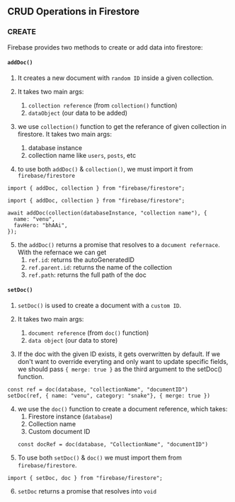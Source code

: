 ## CRUD Operations in Firestore

### CREATE
Firebase provides two methods to create or add data into firestore:

#### `addDoc()`
1. It creates a new document with `random ID` inside a given collection.

2. It takes two main args:
    1. `collection reference` (from `collection()` function)
    2. `dataObject` (our data to be added)

3. we use `collection()` function to get the referance of given collection in firestore. It takes two main args: 
    1. database instance
    2. collection name like `users`, `posts`, etc

4. to use both `addDoc()` & `collection()`, we must import it from `firebase/firestore`
```JS
import { addDoc, collection } from "firebase/firestore";
```

```JS
import { addDoc, collection } from "firebase/firestore";

await addDoc(collection(databaseInstance, "collection name"), {
  name: "venu",
  favHero: "bhAAi",
});

```
5. the `addDoc()` returns a promise that resolves to a `document refernace`. With the refernace we can get
    1. `ref.id`: returns the autoGeneratedID
    2. `ref.parent.id`: returns the name of the collection
    3. `ref.path`: returns the full path of the doc

#### `setDoc()`
1. `setDoc()` is used to create a document with a `custom ID`.

2. It takes two main args:
    1. `document reference` (from `doc()` function)
    2. `data object` (our data to store)

3. If the doc with the given ID exists, it gets overwritten by default.
If we don't want to override everyting and only want to update specific fields, we should pass `{ merge: true }` as the third argument to the setDoc() function.
```JS
const ref = doc(database, "collectionName", "documentID")
setDoc(ref, { name: "venu", category: "snake"}, { merge: true })

```

4. we use the `doc()` function to create a document reference, which takes:
    1. Firestore instance (`database`)
    2. Collection name
    3. Custom document ID 
    ```JS
    const docRef = doc(database, "CollectionName", "documentID")
    ```
5. To use both `setDoc()` & `doc()` we must import them from `firebase/firestore`.
```JS
import { setDoc, doc } from "firebase/firestore";
```
6. `setDoc` returns a promise that resolves into `void`